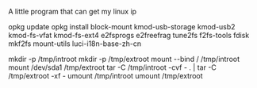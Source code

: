 
A little program that can get my linux ip

opkg update
opkg install block-mount kmod-usb-storage kmod-usb2 kmod-fs-vfat kmod-fs-ext4 e2fsprogs e2freefrag tune2fs f2fs-tools fdisk mkf2fs mount-utils luci-i18n-base-zh-cn

mkdir -p /tmp/introot
mkdir -p /tmp/extroot
mount --bind / /tmp/introot
mount /dev/sda1 /tmp/extroot
tar -C /tmp/introot -cvf - . | tar -C /tmp/extroot -xf -
umount /tmp/introot
umount /tmp/extroot
